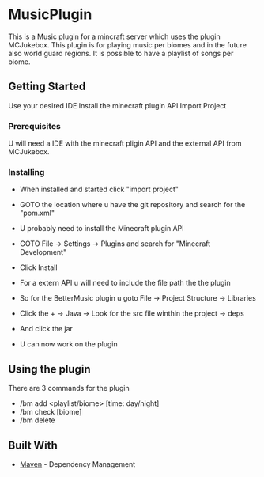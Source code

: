 # MusicPlugin

This is a Music plugin for a mincraft server which uses the plugin MCJukebox. This plugin is for playing music per biomes and in the future also world guard regions. It is possible to have a playlist of songs per biome.

## Getting Started

Use your desired IDE
Install the minecraft plugin API
Import Project


### Prerequisites

U will need a IDE with the minecraft pligin API and the external API from MCJukebox.

### Installing

- When installed and started click "import project"
- GOTO the location where u have the git repository and search for the "pom.xml"
- U probably need to install the Minecraft plugin API
- GOTO File -> Settings -> Plugins  and search for "Minecraft Development"
- Click Install

- For a extern API u will need to include the file path the the plugin 
- So for the BetterMusic plugin u goto File -> Project Structure -> Libraries 
- Click the + -> Java -> Look for the src file winthin the project -> deps 
- And click the jar
- U can now work on the plugin


## Using the plugin
 
 There are 3 commands for the plugin
 - /bm add <name> <playlist/biome> <min> <sec> [time: day/night] <url> 
 - /bm check [biome]
 - /bm delete <name>




## Built With

* [Maven](https://maven.apache.org/) - Dependency Management

